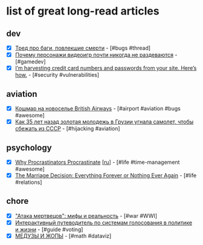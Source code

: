 # list of great long-read articles

## dev

- [x] [Тред про баги, повлекшие смерти](https://twitter.com/dimko1/status/1065664470616174592) - [#bugs #thread]
- [x] [Почему персонажи видеоигр почти никогда не раздеваются](https://habr.com/post/420647) - [#gamedev]
- [x] [I’m harvesting credit card numbers and passwords from your site. Here’s how.](https://hackernoon.com/im-harvesting-credit-card-numbers-and-passwords-from-your-site-here-s-how-9a8cb347c5b5) - [#security #vulnerabilities]

## aviation

- [x] [Кошмар на новоселье British Airways](http://apt.ua/heathrow-terminal5-failure) - [#airport #aviation #bugs #awesome]
- [x] [Как 35 лет назад золотая молодежь в Грузии угнала самолет, чтобы сбежать из СССР](https://news.tut.by/world/615745.html) - [#hijacking #aviation]

## psychology

- [x] [Why Procrastinators Procrastinate](https://waitbutwhy.com/2013/10/why-procrastinators-procrastinate.html) [[ru](https://habr.com/post/298192)] - [#life #time-management #awesome]
- [x] [The Marriage Decision: Everything Forever or Nothing Ever Again](https://waitbutwhy.com/2016/09/marriage-decision.html) - [#life #relations]

## chore

- [x] ["Атака мертвецов": мифы и реальность](https://warspot.ru/3632-ataka-mertvetsov-mify-i-realnost) - [#war #WWI]
- [x] [Интерактивный путеводитель по системам голосования в политике и жизни](https://antoniokov.com/voting) - [#guide #voting]
- [x] [МЕДУЗЫ И ЖОПЫ](http://sunandstuff.com/mandelbrot/about) - [#math #dataviz]
